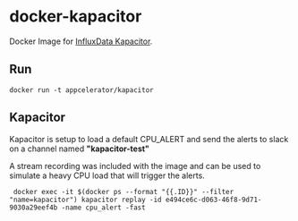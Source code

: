 # docker-kapacitor


Docker Image for [InfluxData Kapacitor](https://influxdata.com/time-series-platform/kapacitor/).

## Run

```
docker run -t appcelerator/kapacitor
```

## Kapacitor

Kapacitor is setup to load a default CPU_ALERT and send the alerts to slack on a channel named **"kapacitor-test"**

A stream recording was included with the image and can be used to simulate a heavy CPU load that will trigger the alerts.

     docker exec -it $(docker ps --format "{{.ID}}" --filter "name=kapacitor") kapacitor replay -id e494ce6c-d063-46f8-9d71-9030a29eef4b -name cpu_alert -fast
